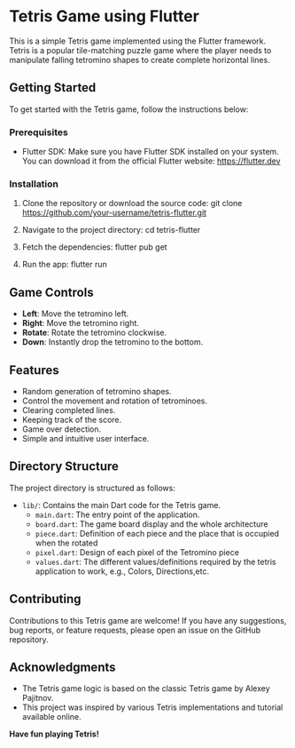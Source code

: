 # Tetris Game using Flutter

This is a simple Tetris game implemented using the Flutter framework. Tetris is a popular tile-matching puzzle game where the player needs to manipulate falling tetromino shapes to create complete horizontal lines.

## Getting Started

To get started with the Tetris game, follow the instructions below:

### Prerequisites

- Flutter SDK: Make sure you have Flutter SDK installed on your system. You can download it from the official Flutter website: https://flutter.dev

### Installation

1. Clone the repository or download the source code:
   git clone https://github.com/your-username/tetris-flutter.git

2. Navigate to the project directory:
   cd tetris-flutter

3. Fetch the dependencies:
   flutter pub get

4. Run the app:
   flutter run

## Game Controls

- **Left**: Move the tetromino left.
- **Right**: Move the tetromino right.
- **Rotate**: Rotate the tetromino clockwise.
- **Down**: Instantly drop the tetromino to the bottom.

## Features

- Random generation of tetromino shapes.
- Control the movement and rotation of tetrominoes.
- Clearing completed lines.
- Keeping track of the score.
- Game over detection.
- Simple and intuitive user interface.

## Directory Structure

The project directory is structured as follows:

- `lib/`: Contains the main Dart code for the Tetris game.
  - `main.dart`: The entry point of the application.
  - `board.dart`: The game board display and the whole architecture
  - `piece.dart`: Definition of each piece and the place that is occupied when the rotated
  - `pixel.dart`: Design of each pixel of the Tetromino piece
  - `values.dart`: The different values/definitions required by the tetris application to work, e.g., Colors, Directions,etc.
## Contributing

Contributions to this Tetris game are welcome! If you have any suggestions, bug reports, or feature requests, please open an issue on the GitHub repository.

## Acknowledgments

- The Tetris game logic is based on the classic Tetris game by Alexey Pajitnov.
- This project was inspired by various Tetris implementations and tutorial available online.

**Have fun playing Tetris!**